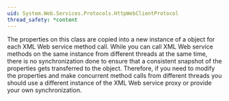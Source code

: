 ```yaml
---
uid: System.Web.Services.Protocols.HttpWebClientProtocol
thread_safety: *content
---
```


The properties on this class are copied into a new instance of a <xref href="System.Net.WebRequest"></xref> object for each XML Web service method call. While you can call XML Web service methods on the same <xref href="System.Web.Services.Protocols.WebClientProtocol"></xref> instance from different threads at the same time, there is no synchronization done to ensure that a consistent snapshot of the properties gets transferred to the <xref href="System.Net.WebRequest"></xref> object. Therefore, if you need to modify the properties and make concurrent method calls from different threads you should use a different instance of the XML Web service proxy or provide your own synchronization.



